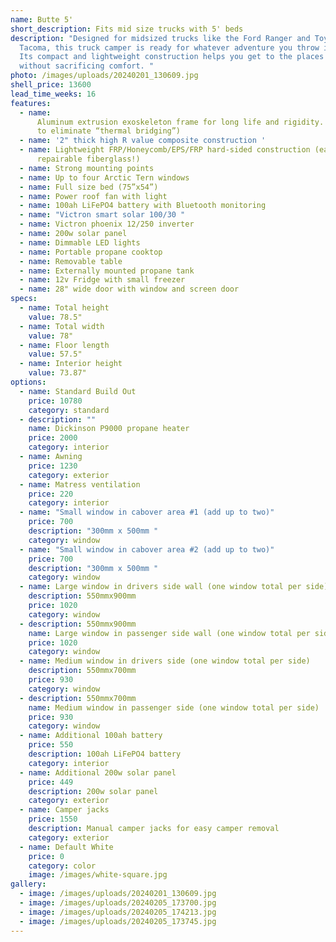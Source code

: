 ```yaml
---
name: Butte 5'
short_description: Fits mid size trucks with 5' beds
description: "Designed for midsized trucks like the Ford Ranger and Toyota
  Tacoma, this truck camper is ready for whatever adventure you throw its way.
  Its compact and lightweight construction helps you get to the places you love
  without sacrificing comfort. "
photo: /images/uploads/20240201_130609.jpg
shell_price: 13600
lead_time_weeks: 16
features:
  - name:
      Aluminum extrusion exoskeleton frame for long life and rigidity. (2 pieces
      to eliminate “thermal bridging”)
  - name: '2" thick high R value composite construction '
  - name: Lightweight FRP/Honeycomb/EPS/FRP hard-sided construction (easily
      repairable fiberglass!)
  - name: Strong mounting points
  - name: Up to four Arctic Tern windows
  - name: Full size bed (75”x54”)
  - name: Power roof fan with light
  - name: 100ah LiFePO4 battery with Bluetooth monitoring
  - name: "Victron smart solar 100/30 "
  - name: Victron phoenix 12/250 inverter
  - name: 200w solar panel
  - name: Dimmable LED lights
  - name: Portable propane cooktop
  - name: Removable table
  - name: Externally mounted propane tank
  - name: 12v Fridge with small freezer
  - name: 28" wide door with window and screen door
specs:
  - name: Total height
    value: 78.5"
  - name: Total width
    value: 78"
  - name: Floor length
    value: 57.5"
  - name: Interior height
    value: 73.87"
options:
  - name: Standard Build Out
    price: 10780
    category: standard
  - description: ""
    name: Dickinson P9000 propane heater
    price: 2000
    category: interior
  - name: Awning
    price: 1230
    category: exterior
  - name: Matress ventilation
    price: 220
    category: interior
  - name: "Small window in cabover area #1 (add up to two)"
    price: 700
    description: "300mm x 500mm "
    category: window
  - name: "Small window in cabover area #2 (add up to two)"
    price: 700
    description: "300mm x 500mm "
    category: window
  - name: Large window in drivers side wall (one window total per side)
    description: 550mmx900mm
    price: 1020
    category: window
  - description: 550mmx900mm
    name: Large window in passenger side wall (one window total per side)
    price: 1020
    category: window
  - name: Medium window in drivers side (one window total per side)
    description: 550mmx700mm
    price: 930
    category: window
  - description: 550mmx700mm
    name: Medium window in passenger side (one window total per side)
    price: 930
    category: window
  - name: Additional 100ah battery
    price: 550
    description: 100ah LiFePO4 battery
    category: interior
  - name: Additional 200w solar panel
    price: 449
    description: 200w solar panel
    category: exterior
  - name: Camper jacks
    price: 1550
    description: Manual camper jacks for easy camper removal
    category: exterior
  - name: Default White
    price: 0
    category: color
    image: /images/white-square.jpg
gallery:
  - image: /images/uploads/20240201_130609.jpg
  - image: /images/uploads/20240205_173700.jpg
  - image: /images/uploads/20240205_174213.jpg
  - image: /images/uploads/20240205_173745.jpg
---
```


